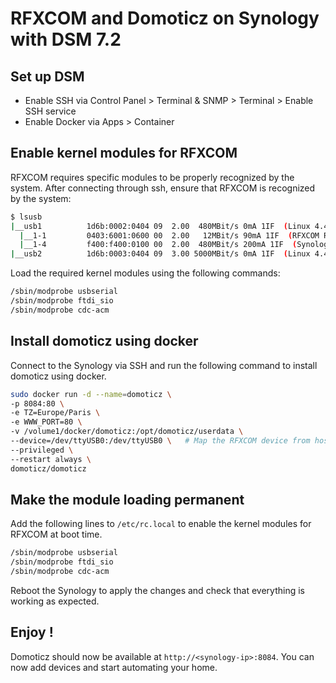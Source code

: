 # RFXCOM and Domoticz on Synology with DSM 7.2

## Set up DSM

* Enable SSH via Control Panel > Terminal & SNMP > Terminal > Enable SSH service
* Enable Docker via Apps > Container

## Enable kernel modules for RFXCOM

RFXCOM requires specific modules to be properly recognized by the system. After connecting through ssh, ensure that RFXCOM is recognized by the system:
```bash
$ lsusb
|__usb1          1d6b:0002:0404 09  2.00  480MBit/s 0mA 1IF  (Linux 4.4.302+ xhci-hcd xHCI Host Controller 0000:00:15.0) hub
  |__1-1         0403:6001:0600 00  2.00   12MBit/s 90mA 1IF  (RFXCOM RFXtrx433 A13XQMM)
  |__1-4         f400:f400:0100 00  2.00  480MBit/s 200mA 1IF  (Synology DiskStation 65003A03E4FFE872)
|__usb2          1d6b:0003:0404 09  3.00 5000MBit/s 0mA 1IF  (Linux 4.4.302+ xhci-hcd xHCI Host Controller 0000:00:15.0) hub
```
Load the required kernel modules using the following commands:
```bash
/sbin/modprobe usbserial
/sbin/modprobe ftdi_sio
/sbin/modprobe cdc-acm
```

## Install domoticz using docker
Connect to the Synology via SSH and run the following command to install domoticz using docker.

```bash
sudo docker run -d --name=domoticz \
-p 8084:80 \
-e TZ=Europe/Paris \
-e WWW_PORT=80 \
-v /volume1/docker/domoticz:/opt/domoticz/userdata \
--device=/dev/ttyUSB0:/dev/ttyUSB0 \   # Map the RFXCOM device from host to container
--privileged \
--restart always \
domoticz/domoticz
```

## Make the module loading permanent

Add the following lines to `/etc/rc.local` to enable the kernel modules for RFXCOM at boot time.
```bash
/sbin/modprobe usbserial
/sbin/modprobe ftdi_sio
/sbin/modprobe cdc-acm
```
Reboot the Synology to apply the changes and check that everything is working as expected.


## Enjoy !

Domoticz should now be available at `http://<synology-ip>:8084`. You can now add devices and start automating your home.